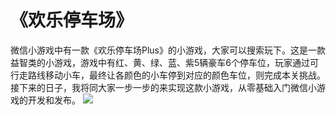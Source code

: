 # 《欢乐停车场》
微信小游戏中有一款《欢乐停车场Plus》的小游戏，大家可以搜索玩下。这是一款益智类的小游戏，游戏中有红、黄、绿、蓝、紫5辆豪车6个停车位，玩家通过可行走路线移动小车，最终让各颜色的小车停到对应的颜色车位，则完成本关挑战。接下来的日子，我将同大家一步一步的来实现这款小游戏，从零基础入门微信小游戏的开发和发布。
![](https://img2018.cnblogs.com/blog/386844/201810/386844-20181026165919361-2095979000.png)